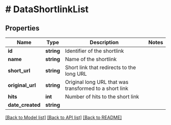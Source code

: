 # # DataShortlinkList

## Properties

Name | Type | Description | Notes
------------ | ------------- | ------------- | -------------
**id** | **string** | Identifier of the shortlink |
**name** | **string** | Name of the shortlink |
**short_url** | **string** | Short link that redirects to the long URL |
**original_url** | **string** | Original long URL that was transformed to a short link |
**hits** | **int** | Number of hits to the short link |
**date_created** | **string** |  |

[[Back to Model list]](../../README.md#models) [[Back to API list]](../../README.md#endpoints) [[Back to README]](../../README.md)
